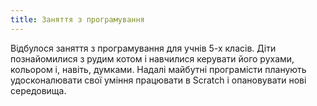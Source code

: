 ```yaml
---
title: Заняття з програмування
---
```


Відбулося заняття з програмування для учнів 5-х класів. Діти познайомилися з рудим котом і навчилися керувати його рухами, кольором і, навіть, думками. Надалі майбутні програмісти планують удосконалювати свої уміння працювати в Scratch і опановувати нові середовища.

<slideshow id="_/72157650007786761" />
